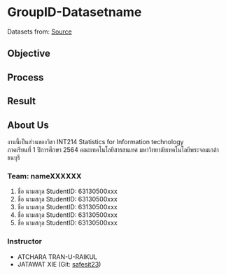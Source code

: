 # GroupID-Datasetname

Datasets from: [Source](https://www.google.com)

## Objective

## Process

## Result

## About Us

งานนี้เป็นส่วนของวิชา INT214 Statistics for Information technology <br/> ภาคเรียนที่ 1 ปีการศึกษา 2564 คณะเทคโนโลยีสารสนเทศ มหาวิทยาลัยเทคโนโลยีพระจอมเกล้าธนบุรี

### Team: nameXXXXXX

1. ชื่อ นามสกุล StudentID: 63130500xxx
2. ชื่อ นามสกุล StudentID: 63130500xxx
3. ชื่อ นามสกุล StudentID: 63130500xxx
4. ชื่อ นามสกุล StudentID: 63130500xxx
5. ชื่อ นามสกุล StudentID: 63130500xxx

### Instructor

- ATCHARA TRAN-U-RAIKUL
- JATAWAT XIE (Git: [safesit23](https://github.com/safesit23))
